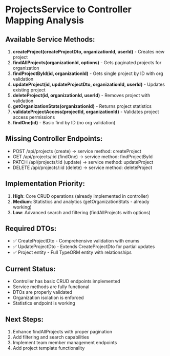 # ProjectsService to Controller Mapping Analysis

## Available Service Methods:
1. **createProject(createProjectDto, organizationId, userId)** - Creates new project
2. **findAllProjects(organizationId, options)** - Gets paginated projects for organization
3. **findProjectById(id, organizationId)** - Gets single project by ID with org validation
4. **updateProject(id, updateProjectDto, organizationId, userId)** - Updates existing project
5. **deleteProject(id, organizationId, userId)** - Removes project with validation
6. **getOrganizationStats(organizationId)** - Returns project statistics
7. **validateProjectAccess(projectId, organizationId)** - Validates project access permissions
8. **findOne(id)** - Basic find by ID (no org validation)

## Missing Controller Endpoints:
- POST /api/projects (create) -> service method: createProject
- GET /api/projects/:id (findOne) -> service method: findProjectById  
- PATCH /api/projects/:id (update) -> service method: updateProject
- DELETE /api/projects/:id (delete) -> service method: deleteProject

## Implementation Priority:
1. **High**: Core CRUD operations (already implemented in controller)
2. **Medium**: Statistics and analytics (getOrganizationStats - already working)
3. **Low**: Advanced search and filtering (findAllProjects with options)

## Required DTOs:
- ✅ CreateProjectDto - Comprehensive validation with enums
- ✅ UpdateProjectDto - Extends CreateProjectDto for partial updates
- ✅ Project entity - Full TypeORM entity with relationships

## Current Status:
- Controller has basic CRUD endpoints implemented
- Service methods are fully functional
- DTOs are properly validated
- Organization isolation is enforced
- Statistics endpoint is working

## Next Steps:
1. Enhance findAllProjects with proper pagination
2. Add filtering and search capabilities
3. Implement team member management endpoints
4. Add project template functionality
